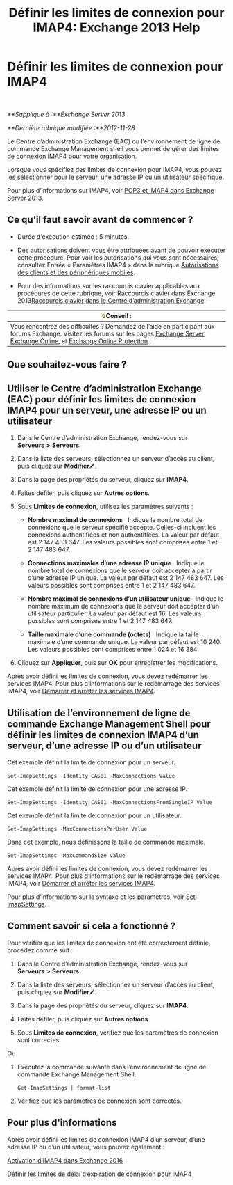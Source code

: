 ﻿---
title: 'Définir les limites de connexion pour IMAP4: Exchange 2013 Help'
TOCTitle: Définir les limites de connexion pour IMAP4
ms:assetid: 8e3aa366-e77c-4c70-b78d-ddbb178cb521
ms:mtpsurl: https://technet.microsoft.com/fr-fr/library/Bb123712(v=EXCHG.150)
ms:contentKeyID: 50555445
ms.date: 04/24/2018
mtps_version: v=EXCHG.150
ms.translationtype: HT
---

# Définir les limites de connexion pour IMAP4

 

_**Sapplique à :**Exchange Server 2013_

_**Dernière rubrique modifiée :**2012-11-28_

Le Centre d’administration Exchange (EAC) ou l’environnement de ligne de commande Exchange Management shell vous permet de gérer des limites de connexion IMAP4 pour votre organisation.

Lorsque vous spécifiez des limites de connexion pour IMAP4, vous pouvez les sélectionner pour le serveur, une adresse IP ou un utilisateur spécifique.

Pour plus d’informations sur IMAP4, voir [POP3 et IMAP4 dans Exchange Server 2013](pop3-and-imap4-in-exchange-server-2013-exchange-2013-help.md).

## Ce qu’il faut savoir avant de commencer ?

  - Durée d'exécution estimée : 5 minutes.

  - Des autorisations doivent vous être attribuées avant de pouvoir exécuter cette procédure. Pour voir les autorisations qui vous sont nécessaires, consultez Entrée « Paramètres IMAP4 » dans la rubrique [Autorisations des clients et des périphériques mobiles](clients-and-mobile-devices-permissions-exchange-2013-help.md).

  - Pour des informations sur les raccourcis clavier applicables aux procédures de cette rubrique, voir Raccourcis clavier dans Exchange 2013[Raccourcis clavier dans le Centre d’administration Exchange](keyboard-shortcuts-in-the-exchange-admin-center-exchange-online-protection-help.md).

<table>
<thead>
<tr class="header">
<th><img src="images/Bb125224.tip(EXCHG.150).gif" title="Conseil" alt="Conseil" />Conseil :</th>
</tr>
</thead>
<tbody>
<tr class="odd">
<td>Vous rencontrez des difficultés ? Demandez de l’aide en participant aux forums Exchange. Visitez les forums sur les pages <a href="https://go.microsoft.com/fwlink/p/?linkid=60612">Exchange Server</a>, <a href="https://go.microsoft.com/fwlink/p/?linkid=267542">Exchange Online</a>, et <a href="https://go.microsoft.com/fwlink/p/?linkid=285351">Exchange Online Protection</a>..</td>
</tr>
</tbody>
</table>


## Que souhaitez-vous faire ?

## Utiliser le Centre d’administration Exchange (EAC) pour définir les limites de connexion IMAP4 pour un serveur, une adresse IP ou un utilisateur

1.  Dans le Centre d’administration Exchange, rendez-vous sur **Serveurs** **\>** **Serveurs**.

2.  Dans la liste des serveurs, sélectionnez un serveur d’accès au client, puis cliquez sur **Modifier**![Icône Modifier](images/Bb124582.6f53ccb2-1f13-4c02-bea0-30690e6ea71d(EXCHG.150).gif "Icône Modifier").

3.  Dans la page des propriétés du serveur, cliquez sur **IMAP4**.

4.  Faites défiler, puis cliquez sur **Autres options**.

5.  Sous **Limites de connexion**, utilisez les paramètres suivants :
    
      - **Nombre maximal de connexions**   Indique le nombre total de connexions que le serveur spécifié accepte. Celles-ci incluent les connexions authentifiées et non authentifiées. La valeur par défaut est 2 147 483 647. Les valeurs possibles sont comprises entre 1 et 2 147 483 647.
    
      - **Connections maximales d’une adresse IP unique**   Indique le nombre total de connexions que le serveur doit accepter à partir d’une adresse IP unique. La valeur par défaut est 2 147 483 647. Les valeurs possibles sont comprises entre 1 et 2 147 483 647.
    
      - **Nombre maximal de connexions d’un utilisateur unique**   Indique le nombre maximum de connexions que le serveur doit accepter d’un utilisateur particulier. La valeur par défaut est 16. Les valeurs possibles sont comprises entre 1 et 2 147 483 647.
    
      - **Taille maximale d’une commande (octets)**   Indique la taille maximale d’une commande unique. La valeur par défaut est 10 240. Les valeurs possibles sont comprises entre 1 024 et 16 384.

6.  Cliquez sur **Appliquer**, puis sur **OK** pour enregistrer les modifications.

Après avoir défini les limites de connexion, vous devez redémarrer les services IMAP4. Pour plus d’informations sur le redémarrage des services IMAP4, voir [Démarrer et arrêter les services IMAP4](start-and-stop-the-imap4-services-exchange-2013-help.md).

## Utilisation de l’environnement de ligne de commande Exchange Management Shell pour définir les limites de connexion IMAP4 d’un serveur, d’une adresse IP ou d’un utilisateur

Cet exemple définit la limite de connexion pour un serveur.

    Set-ImapSettings -Identity CAS01 -MaxConnections Value

Cet exemple définit la limite de connexion pour une adresse IP.

    Set-ImapSettings -Identity CAS01 -MaxConnectionsFromSingleIP Value

Cet exemple définit la limite de connexion pour un utilisateur.

    Set-ImapSettings -MaxConnectionsPerUser Value

Dans cet exemple, nous définissons la taille de commande maximale.

    Set-ImapSettings -MaxCommandSize Value

Après avoir défini les limites de connexion, vous devez redémarrer les services IMAP4. Pour plus d’informations sur le redémarrage des services IMAP4, voir [Démarrer et arrêter les services IMAP4](start-and-stop-the-imap4-services-exchange-2013-help.md).

Pour plus d’informations sur la syntaxe et les paramètres, voir [Set-ImapSettings](https://technet.microsoft.com/fr-fr/library/aa998252\(v=exchg.150\)).

## Comment savoir si cela a fonctionné ?

Pour vérifier que les limites de connexion ont été correctement définie, procédez comme suit :

1.  Dans le Centre d’administration Exchange, rendez-vous sur **Serveurs** **\>** **Serveurs**.

2.  Dans la liste des serveurs, sélectionnez un serveur d’accès au client, puis cliquez sur **Modifier**![Icône Modifier](images/Bb124582.6f53ccb2-1f13-4c02-bea0-30690e6ea71d(EXCHG.150).gif "Icône Modifier").

3.  Dans la page des propriétés du serveur, cliquez sur **IMAP4**.

4.  Faites défiler, puis cliquez sur **Autres options**.

5.  Sous **Limites de connexion**, vérifiez que les paramètres de connexion sont correctes.

Ou

1.  Exécutez la commande suivante dans l’environnement de ligne de commande Exchange Management Shell.
    
        Get-ImapSettings | format-list

2.  Vérifiez que les paramètres de connexion sont correctes.

## Pour plus d'informations

Après avoir défini les limites de connexion IMAP4 d’un serveur, d’une adresse IP ou d’un utilisateur, vous pouvez également :

[Activation d’IMAP4 dans Exchange 2016](enable-imap4-in-exchange-2013-exchange-2013-help.md)

[Définir les limites de délai d’expiration de connexion pour IMAP4](set-connection-time-out-limits-for-imap4-exchange-2013-help.md)

